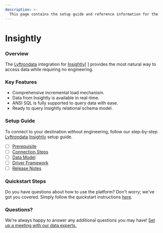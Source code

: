 ```yaml
---
description: >-
  This page contains the setup guide and reference information for the Insightly source connector.
---
```


# Insightly

### Overview

The [Lyftrondata](https://www.lyftrondata.com/) integration for [Insightly](https://www.lyftrondata.com/integration/sales-analytics/insightly//)[ ] provides the most natural way to access data while requiring no engineering.

### Key Features

* Comprehensive incremental load mechanism.
* Data from Insightly is available in real-time.&#x20;
* ANSI SQL is fully supported to query data with ease.
* Ready to query Insightly relational schema model.

### Setup Guide

To connect to your destination without engineering, follow our step-by-step [Lyftrondata](https://www.lyftrondata.com/)  [Insightly](https://www.lyftrondata.com/integration/sales-analytics/insightly/) setup guide.

* [ ] [Prerequisite](../../sales-analytics/insightly/prerequisite.md)
* [ ] [Connection Steps](../../sales-analytics/insightly/connection-steps.md)
* [ ] [Data Model](../../sales-analytics/insightly/data-model/)
* [ ] [Driver Framework](../../sales-analytics/insightly/driver-framework/)
* [ ] [Release Notes](../../sales-analytics/insightly/release-notes.md)

### Quickstart Steps

Do you have questions about how to use the platform? Don't worry; we've got you covered. Simply follow the quickstart instructions [here](../../../sales-analytics/insightly/quickstart-steps.md).

### Questions? <a href="#questions" id="questions"></a>

We're always happy to answer any additional questions you may have! [Set up a meeting with our data experts.](https://www.lyftrondata.com/book-a-meeting/)

